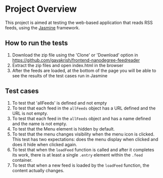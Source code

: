 # Project Overview

This project is aimed at testing the web-based application that reads RSS feeds, using the [Jasmine](http://jasmine.github.io/) framework.

## How to run the tests

1. Download the zip file using the 'Clone' or 'Download' option in https://github.com/gayakrish/frontend-nanodegree-feedreader
2. Extract the zip files and open index.html in the browser
3. After the feeds are loaded, at the bottom of the page you will be able to see the results of the test cases run in Jasmine

## Test cases
1. To test that 'allFeeds' is defined and not empty
2. To test that each feed in the `allFeeds` object has a URL defined and the URL is not empty.
3. To test that each feed in the `allFeeds` object and has a name defined and the name is not empty.
4. To test that the Menu element is hidden by default.
5. To test that the menu changes visibility when the menu icon is clicked. This test has two expectations: does the menu display when clicked and does it hide when clicked again.
6. To test that when the `loadFeed` function is called and after it completes its work, there is at least a single `.entry` element within the `.feed` container.
7. To test that when a new feed is loaded by the `loadFeed` function, the content actually changes.
